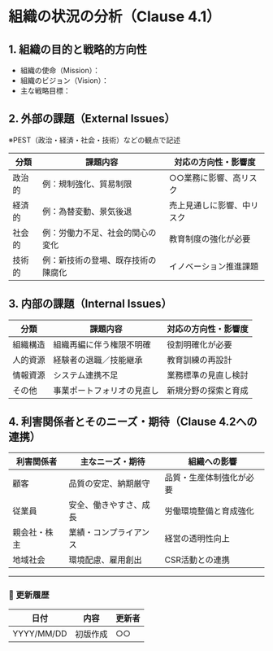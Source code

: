 # 組織の状況の分析（Clause 4.1）

## 1. 組織の目的と戦略的方向性
- 組織の使命（Mission）：
- 組織のビジョン（Vision）：
- 主な戦略目標：

## 2. 外部の課題（External Issues）
※PEST（政治・経済・社会・技術）などの観点で記述

| 分類 | 課題内容 | 対応の方向性・影響度 |
|------|----------|-----------------------|
| 政治的 | 例：規制強化、貿易制限 | ○○業務に影響、高リスク |
| 経済的 | 例：為替変動、景気後退 | 売上見通しに影響、中リスク |
| 社会的 | 例：労働力不足、社会的関心の変化 | 教育制度の強化が必要 |
| 技術的 | 例：新技術の登場、既存技術の陳腐化 | イノベーション推進課題 |

## 3. 内部の課題（Internal Issues）

| 分類 | 課題内容 | 対応の方向性・影響度 |
|------|----------|-----------------------|
| 組織構造 | 組織再編に伴う権限不明確 | 役割明確化が必要 |
| 人的資源 | 経験者の退職／技能継承 | 教育訓練の再設計 |
| 情報資源 | システム連携不足 | 業務標準の見直し検討 |
| その他 | 事業ポートフォリオの見直し | 新規分野の探索と育成 |

## 4. 利害関係者とそのニーズ・期待（Clause 4.2への連携）

| 利害関係者 | 主なニーズ・期待 | 組織への影響 |
|------------|------------------|----------------|
| 顧客 | 品質の安定、納期厳守 | 品質・生産体制強化が必要 |
| 従業員 | 安全、働きやすさ、成長 | 労働環境整備と育成強化 |
| 親会社・株主 | 業績・コンプライアンス | 経営の透明性向上 |
| 地域社会 | 環境配慮、雇用創出 | CSR活動との連携 |

---

### 🔄 更新履歴

| 日付 | 内容 | 更新者 |
|------|------|--------|
| YYYY/MM/DD | 初版作成 | ○○ |
